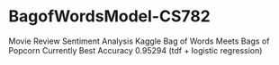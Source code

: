 # BagofWordsModel-CS782
Movie Review Sentiment Analysis
Kaggle Bag of Words Meets Bags of Popcorn
Currently Best Accuracy 0.95294 (tdf + logistic regression) 
